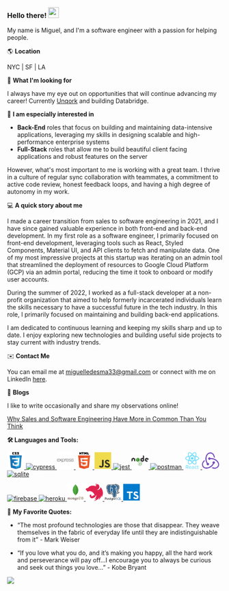 <h3 align="left">Hello there! <img src="https://raw.githubusercontent.com/MartinHeinz/MartinHeinz/master/wave.gif" width="25px" height="25px"></h3>

My name is Miguel, and I'm a software engineer with a passion for helping people.

🌎 **Location**

NYC | SF | LA 

🏹 **What I'm looking for**

I always have my eye out on opportunities that will continue advancing my career! Currently [Unqork](https://unqork.com) and building Databridge. 

👀 **I am especially interested in**

- **Back-End** roles that focus on building and maintaining data-intensive applications, leveraging my skills in designing scalable and high-performance enterprise systems
- **Full-Stack** roles that allow me to build beautiful client facing applications and robust features on the server

However, what's most important to me is working with a great team. I thrive in a culture of regular sync collaboration with teammates, a commitment to active code review, honest feedback loops, and having a high degree of autonomy in my work.

💻 **A quick story about me**

I made a career transition from sales to software engineering in 2021, and I have since gained valuable experience in both front-end and back-end development. In my first role as a software engineer, I primarily focused on front-end development, leveraging tools such as React, Styled Components, Material UI, and API clients to fetch and manipulate data. One of my most impressive projects at this startup was iterating on an admin tool that streamlined the deployment of resources to Google Cloud Platform (GCP) via an admin portal, reducing the time it took to onboard or modify user accounts.

During the summer of 2022, I worked as a full-stack developer at a non-profit organization that aimed to help formerly incarcerated individuals learn the skills necessary to have a successful future in the tech industry. In this role, I primarily focused on maintaining and building back-end applications.

I am dedicated to continuous learning and keeping my skills sharp and up to date. I enjoy exploring new technologies and building useful side projects to stay current with industry trends. 

✉️ **Contact Me**

You can email me at miguelledesma33@gmail.com or connect with me on LinkedIn [here](https://www.linkedin.com/in/miguel-ledesma-720s/).

📝 **Blogs**

I like to write occasionally and share my observations online!  

[Why Sales and Software Engineering Have More in Common Than You Think](https://medium.com/@miguelledesma33/why-sales-and-software-engineering-have-more-in-common-than-you-think-6ec1ffedb985)

**🛠️ Languages and Tools:**
<p align="left"> <a href="https://www.w3schools.com/css/" target="_blank" rel="noreferrer"> <img src="https://raw.githubusercontent.com/devicons/devicon/master/icons/css3/css3-original-wordmark.svg" alt="css3" width="40" height="40"/> </a> <a href="https://www.cypress.io" target="_blank" rel="noreferrer"> <img src="https://raw.githubusercontent.com/simple-icons/simple-icons/6e46ec1fc23b60c8fd0d2f2ff46db82e16dbd75f/icons/cypress.svg" alt="cypress" width="40" height="40"/> </a> <a href="https://expressjs.com" target="_blank" rel="noreferrer"> <img src="https://raw.githubusercontent.com/devicons/devicon/master/icons/express/express-original-wordmark.svg" alt="express" width="40" height="40"/> </a> <a href="https://www.w3.org/html/" target="_blank" rel="noreferrer"> <img src="https://raw.githubusercontent.com/devicons/devicon/master/icons/html5/html5-original-wordmark.svg" alt="html5" width="40" height="40"/> </a> <a href="https://developer.mozilla.org/en-US/docs/Web/JavaScript" target="_blank" rel="noreferrer"> <img src="https://raw.githubusercontent.com/devicons/devicon/master/icons/javascript/javascript-original.svg" alt="javascript" width="40" height="40"/> </a> <a href="https://jestjs.io" target="_blank" rel="noreferrer"> <img src="https://www.vectorlogo.zone/logos/jestjsio/jestjsio-icon.svg" alt="jest" width="40" height="40"/> </a> <a href="https://nodejs.org" target="_blank" rel="noreferrer"> <img src="https://raw.githubusercontent.com/devicons/devicon/master/icons/nodejs/nodejs-original-wordmark.svg" alt="nodejs" width="40" height="40"/> </a> <a href="https://postman.com" target="_blank" rel="noreferrer"> <img src="https://www.vectorlogo.zone/logos/getpostman/getpostman-icon.svg" alt="postman" width="40" height="40"/> </a> <a href="https://reactjs.org/" target="_blank" rel="noreferrer"> <img src="https://raw.githubusercontent.com/devicons/devicon/master/icons/react/react-original-wordmark.svg" alt="react" width="40" height="40"/> </a> <a href="https://redux.js.org" target="_blank" rel="noreferrer"> <img src="https://raw.githubusercontent.com/devicons/devicon/master/icons/redux/redux-original.svg" alt="redux" width="40" height="40"/> </a> <a href="https://www.sqlite.org/" target="_blank" rel="noreferrer"> <img src="https://www.vectorlogo.zone/logos/sqlite/sqlite-icon.svg" alt="sqlite" width="40" height="40"/> </a> </p>
<p align="left"> <a href="https://firebase.google.com/" target="_blank" rel="noreferrer"> <img src="https://www.vectorlogo.zone/logos/firebase/firebase-icon.svg" alt="firebase" width="40" height="40"/> </a> <a href="https://heroku.com" target="_blank" rel="noreferrer"> <img src="https://www.vectorlogo.zone/logos/heroku/heroku-icon.svg" alt="heroku" width="40" height="40"/> </a> <a href="https://www.mongodb.com/" target="_blank" rel="noreferrer"> <img src="https://raw.githubusercontent.com/devicons/devicon/master/icons/mongodb/mongodb-original-wordmark.svg" alt="mongodb" width="40" height="40"/> </a> <a href="https://nestjs.com/" target="_blank" rel="noreferrer"> <img src="https://raw.githubusercontent.com/devicons/devicon/master/icons/nestjs/nestjs-plain.svg" alt="nestjs" width="40" height="40"/> </a> <a href="https://www.postgresql.org" target="_blank" rel="noreferrer"> <img src="https://raw.githubusercontent.com/devicons/devicon/master/icons/postgresql/postgresql-original-wordmark.svg" alt="postgresql" width="40" height="40"/> </a> <a href="https://www.typescriptlang.org/" target="_blank" rel="noreferrer"> <img src="https://raw.githubusercontent.com/devicons/devicon/master/icons/typescript/typescript-original.svg" alt="typescript" width="40" height="40"/> </a> </p>



🧠 **My Favorite Quotes:** 

- “The most profound technologies are those that disappear. They weave themselves in the fabric of everyday life until they are indistinguishable from it”  - Mark Weiser
   
- “If you love what you do, and it’s making you happy, all the hard work and perseverance will pay off…I encourage you to always be curious and seek out things you love…” - Kobe Bryant

![](https://komarev.com/ghpvc/?username=miguelaledesma&color=blue)


<!---
miguelaledesma/miguelaledesma is a ✨ special ✨ repository because its `README.md` (this file) appears on your GitHub profile.
You can click the Preview link to take a look at your changes.
--->
